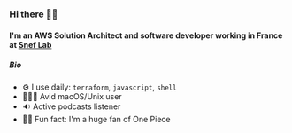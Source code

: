 ### Hi there 👋🏾


#### I'm an AWS Solution Architect and software developer working in France at [Snef Lab](https://www.snef.fr/sneflab/)

##### Bio

- ⚙️ I use daily: `terraform`, `javascript`, `shell`
- 🧑🏾‍💻 Avid macOS/Unix user
- 🔉 Active podcasts listener
- 🏴‍☠️ Fun fact: I'm a huge fan of One Piece




<!--
**pierregoudjo/pierregoudjo** is a ✨ _special_ ✨ repository because its `README.md` (this file) appears on your GitHub profile.

Here are some ideas to get you started:

- 🔭 I’m currently working on ...
- 🌱 I’m currently learning ...
- 👯 I’m looking to collaborate on ...
- 🤔 I’m looking for help with ...
- 💬 Ask me about ...
- 📫 How to reach me: ...
- 😄 Pronouns: ...
- ⚡ Fun fact: ...
-->
